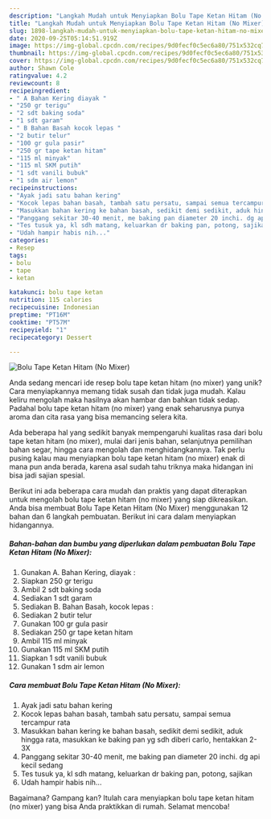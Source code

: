 ```yaml
---
description: "Langkah Mudah untuk Menyiapkan Bolu Tape Ketan Hitam (No Mixer), Bisa Manjain Lidah"
title: "Langkah Mudah untuk Menyiapkan Bolu Tape Ketan Hitam (No Mixer), Bisa Manjain Lidah"
slug: 1898-langkah-mudah-untuk-menyiapkan-bolu-tape-ketan-hitam-no-mixer-bisa-manjain-lidah
date: 2020-09-25T05:14:51.919Z
image: https://img-global.cpcdn.com/recipes/9d0fecf0c5ec6a80/751x532cq70/bolu-tape-ketan-hitam-no-mixer-foto-resep-utama.jpg
thumbnail: https://img-global.cpcdn.com/recipes/9d0fecf0c5ec6a80/751x532cq70/bolu-tape-ketan-hitam-no-mixer-foto-resep-utama.jpg
cover: https://img-global.cpcdn.com/recipes/9d0fecf0c5ec6a80/751x532cq70/bolu-tape-ketan-hitam-no-mixer-foto-resep-utama.jpg
author: Shawn Cole
ratingvalue: 4.2
reviewcount: 8
recipeingredient:
- " A Bahan Kering diayak "
- "250 gr terigu"
- "2 sdt baking soda"
- "1 sdt garam"
- " B Bahan Basah kocok lepas "
- "2 butir telur"
- "100 gr gula pasir"
- "250 gr tape ketan hitam"
- "115 ml minyak"
- "115 ml SKM putih"
- "1 sdt vanili bubuk"
- "1 sdm air lemon"
recipeinstructions:
- "Ayak jadi satu bahan kering"
- "Kocok lepas bahan basah, tambah satu persatu, sampai semua tercampur rata"
- "Masukkan bahan kering ke bahan basah, sedikit demi sedikit, aduk hingga rata, masukkan ke baking pan yg sdh diberi carlo, hentakkan 2-3X"
- "Panggang sekitar 30-40 menit, me baking pan diameter 20 inchi. dg api kecil sedang"
- "Tes tusuk ya, kl sdh matang, keluarkan dr baking pan, potong, sajikan"
- "Udah hampir habis nih..."
categories:
- Resep
tags:
- bolu
- tape
- ketan

katakunci: bolu tape ketan 
nutrition: 115 calories
recipecuisine: Indonesian
preptime: "PT16M"
cooktime: "PT57M"
recipeyield: "1"
recipecategory: Dessert

---
```



![Bolu Tape Ketan Hitam (No Mixer)](https://img-global.cpcdn.com/recipes/9d0fecf0c5ec6a80/751x532cq70/bolu-tape-ketan-hitam-no-mixer-foto-resep-utama.jpg)

Anda sedang mencari ide resep bolu tape ketan hitam (no mixer) yang unik? Cara menyiapkannya memang tidak susah dan tidak juga mudah. Kalau keliru mengolah maka hasilnya akan hambar dan bahkan tidak sedap. Padahal bolu tape ketan hitam (no mixer) yang enak seharusnya punya aroma dan cita rasa yang bisa memancing selera kita.

Ada beberapa hal yang sedikit banyak mempengaruhi kualitas rasa dari bolu tape ketan hitam (no mixer), mulai dari jenis bahan, selanjutnya pemilihan bahan segar, hingga cara mengolah dan menghidangkannya. Tak perlu pusing kalau mau menyiapkan bolu tape ketan hitam (no mixer) enak di mana pun anda berada, karena asal sudah tahu triknya maka hidangan ini bisa jadi sajian spesial.




Berikut ini ada beberapa cara mudah dan praktis yang dapat diterapkan untuk mengolah bolu tape ketan hitam (no mixer) yang siap dikreasikan. Anda bisa membuat Bolu Tape Ketan Hitam (No Mixer) menggunakan 12 bahan dan 6 langkah pembuatan. Berikut ini cara dalam menyiapkan hidangannya.

<!--inarticleads1-->

##### Bahan-bahan dan bumbu yang diperlukan dalam pembuatan Bolu Tape Ketan Hitam (No Mixer):

1. Gunakan  A. Bahan Kering, diayak :
1. Siapkan 250 gr terigu
1. Ambil 2 sdt baking soda
1. Sediakan 1 sdt garam
1. Sediakan  B. Bahan Basah, kocok lepas :
1. Sediakan 2 butir telur
1. Gunakan 100 gr gula pasir
1. Sediakan 250 gr tape ketan hitam
1. Ambil 115 ml minyak
1. Gunakan 115 ml SKM putih
1. Siapkan 1 sdt vanili bubuk
1. Gunakan 1 sdm air lemon




<!--inarticleads2-->

##### Cara membuat Bolu Tape Ketan Hitam (No Mixer):

1. Ayak jadi satu bahan kering
1. Kocok lepas bahan basah, tambah satu persatu, sampai semua tercampur rata
1. Masukkan bahan kering ke bahan basah, sedikit demi sedikit, aduk hingga rata, masukkan ke baking pan yg sdh diberi carlo, hentakkan 2-3X
1. Panggang sekitar 30-40 menit, me baking pan diameter 20 inchi. dg api kecil sedang
1. Tes tusuk ya, kl sdh matang, keluarkan dr baking pan, potong, sajikan
1. Udah hampir habis nih...




Bagaimana? Gampang kan? Itulah cara menyiapkan bolu tape ketan hitam (no mixer) yang bisa Anda praktikkan di rumah. Selamat mencoba!
